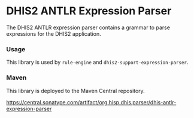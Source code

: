 # DHIS2 ANTLR Expression Parser

The DHIS2 ANTLR expression parser contains a grammar to parse expressions for the DHIS2 application.

### Usage

This library is used by `rule-engine` and `dhis2-support-expression-parser`.

### Maven

This library is deployed to the Maven Central repository.

https://central.sonatype.com/artifact/org.hisp.dhis.parser/dhis-antlr-expression-parser

